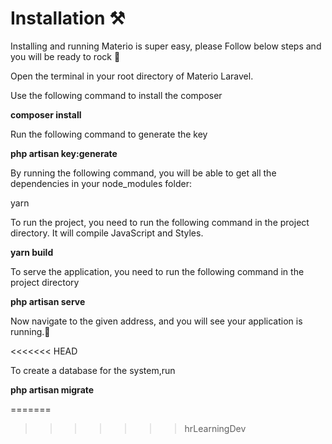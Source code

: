 <h1>Installation ⚒️</h1>
<p>Installing and running Materio is super easy, please Follow below steps and you will be ready to rock 🤘</p>

<p>Open the terminal in your root directory of Materio Laravel.</p>
<p>Use the following command to install the composer</p>
<b>composer install</b>
<p>Run the following command to generate the key</p>
<b>php artisan key:generate</b>
<p>By running the following command, you will be able to get all the dependencies in your node_modules folder:</p>
yarn</b>
<p>To run the project, you need to run the following command in the project directory. It will compile JavaScript and Styles.</p>
<b>yarn build</b>
<p>To serve the application, you need to run the following command in the project directory</p>
<b>php artisan serve</b>
<p>Now navigate to the given address, and you will see your application is running.🥳</p>
<<<<<<< HEAD
<p>To create a database for the system,run</p>
<b>php artisan migrate</b>

=======
>>>>>>> hrLearningDev
